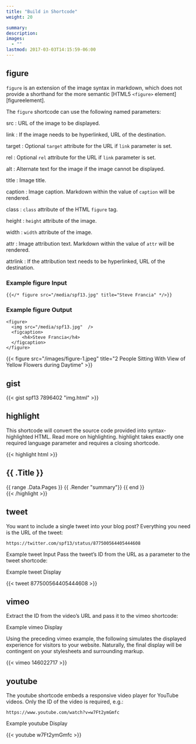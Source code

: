 ```yaml
---
title: "Build in Shortcode"
weight: 20

summary:
description: 
images: 
  - ""
lastmod: 2017-03-03T14:15:59-06:00
---
```

## figure

`figure` is an extension of the image syntax in markdown, which does not provide a shorthand for the more semantic [HTML5 `<figure>` element][figureelement].

The `figure` shortcode can use the following named parameters:

src
: URL of the image to be displayed.

link
: If the image needs to be hyperlinked, URL of the destination.

target
: Optional `target` attribute for the URL if `link` parameter is set.

rel
: Optional `rel` attribute for the URL if `link` parameter is set.

alt
: Alternate text for the image if the image cannot be displayed.

title
: Image title.

caption
: Image caption.  Markdown within the value of `caption` will be rendered.

class
: `class` attribute of the HTML `figure` tag.

height
: `height` attribute of the image.

width
: `width` attribute of the image.

attr
: Image attribution text. Markdown within the value of `attr` will be rendered.

attrlink
: If the attribution text needs to be hyperlinked, URL of the destination.

### Example figure Input



```
{{</* figure src="/media/spf13.jpg" title="Steve Francia" */>}}
```

### Example figure Output

```
<figure>
  <img src="/media/spf13.jpg"  />
  <figcaption>
      <h4>Steve Francia</h4>
  </figcaption>
</figure>
```

{{< figure src="/images/figure-1.jpeg" title="2 People Sitting With View of Yellow Flowers during Daytime" >}}

## gist

{{< gist spf13 7896402 "img.html" >}} 

## highlight

This shortcode will convert the source code provided into syntax-highlighted HTML. Read more on highlighting. highlight takes exactly one required language parameter and requires a closing shortcode.

{{< highlight html >}}
<section id="main">
  <div>
   <h1 id="title">{{ .Title }}</h1>
    {{ range .Data.Pages }}
        {{ .Render "summary"}}
    {{ end }}
  </div>
</section>
{{< /highlight >}}

## tweet

You want to include a single tweet into your blog post? Everything you need is the URL of the tweet:

```
https://twitter.com/spf13/status/877500564405444608
```
Example tweet Input 
Pass the tweet’s ID from the URL as a parameter to the tweet shortcode:

Example tweet Display

{{< tweet 877500564405444608 >}}

## vimeo

Extract the ID from the video’s URL and pass it to the vimeo shortcode:

Example vimeo Display 

Using the preceding vimeo example, the following simulates the displayed experience for visitors to your website. Naturally, the final display will be contingent on your stylesheets and surrounding markup.

{{< vimeo 146022717 >}}

## youtube

The youtube shortcode embeds a responsive video player for YouTube videos. Only the ID of the video is required, e.g.:

```
https://www.youtube.com/watch?v=w7Ft2ymGmfc
```

Example youtube Display 

{{< youtube w7Ft2ymGmfc >}}

 